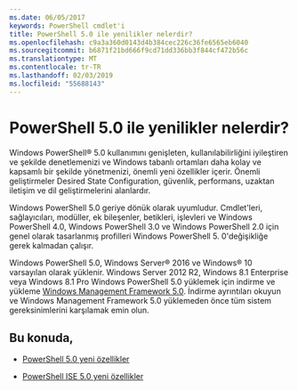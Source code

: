 ```yaml
---
ms.date: 06/05/2017
keywords: PowerShell cmdlet'i
title: PowerShell 5.0 ile yenilikler nelerdir?
ms.openlocfilehash: c9a3a360d0143d4b384cec226c36fe6565eb6040
ms.sourcegitcommit: b6871f21bd666f9cd71dd336bb3f844cf472b56c
ms.translationtype: MT
ms.contentlocale: tr-TR
ms.lasthandoff: 02/03/2019
ms.locfileid: "55688143"
---
```

# <a name="whats-new-with-powershell-50"></a>PowerShell 5.0 ile yenilikler nelerdir?
Windows PowerShell® 5.0 kullanımını genişleten, kullanılabilirliğini iyileştiren ve şekilde denetlemenizi ve Windows tabanlı ortamları daha kolay ve kapsamlı bir şekilde yönetmenizi, önemli yeni özellikler içerir.  Önemli geliştirmeler Desired State Configuration, güvenlik, performans, uzaktan iletişim ve dil geliştirmelerini alanlardır.

Windows PowerShell 5.0 geriye dönük olarak uyumludur. Cmdlet'leri, sağlayıcıları, modüller, ek bileşenler, betikleri, işlevleri ve Windows PowerShell 4.0, Windows PowerShell 3.0 ve Windows PowerShell 2.0 için genel olarak tasarlanmış profilleri Windows PowerShell 5. 0'değişikliğe gerek kalmadan çalışır.

Windows PowerShell 5.0, Windows Server® 2016 ve Windows® 10 varsayılan olarak yüklenir. Windows Server 2012 R2, Windows 8.1 Enterprise veya Windows 8.1 Pro Windows PowerShell 5.0 yüklemek için indirme ve yükleme [Windows Management Framework 5.0](https://go.microsoft.com/fwlink/?linkid=830436). İndirme ayrıntıları okuyun ve Windows Management Framework 5.0 yüklemeden önce tüm sistem gereksinimlerini karşılamak emin olun.

## <a name="in-this-topic"></a>Bu konuda,

- [PowerShell 5.0 yeni özellikler](What-s-New-in-Windows-PowerShell-50.md)

- [PowerShell ISE 5.0 yeni özellikler](What-s-New-in-the-PowerShell-50-ISE.md)

<!--
- New features in Windows PowerShell 4.0

- New features in Windows PowerShell 3.0
-->
